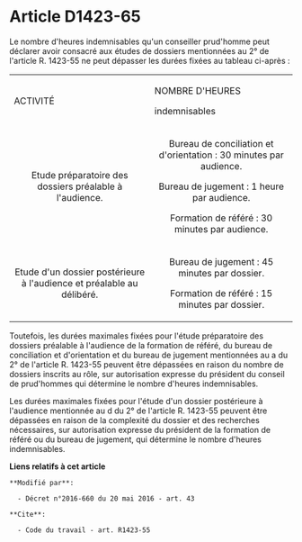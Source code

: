# Article D1423-65

Le nombre d'heures indemnisables qu'un conseiller prud'homme peut déclarer avoir consacré aux études de dossiers mentionnées
au 2° de l'article R. 1423-55 ne peut dépasser les durées fixées au tableau ci-après : 

<table>
  <tbody>
    <tr>
      <td>

ACTIVITÉ

</td>
      <td>

NOMBRE D'HEURES 

indemnisables 

</td>
    </tr>
    <tr>
      <td align="center">

Etude préparatoire des dossiers préalable à l'audience. 

</td>
      <td align="center">

Bureau de conciliation et d'orientation : 30 minutes par audience. 

Bureau de jugement : 1 heure par audience. 

Formation de référé : 30 minutes par audience. 

</td>
    </tr>
    <tr>
      <td align="center">

Etude d'un dossier postérieure à l'audience et préalable au délibéré. 

</td>
      <td align="center">

Bureau de jugement : 45 minutes par dossier. 

Formation de référé : 15 minutes par dossier. 

</td>
    </tr>
  </tbody>
</table>

Toutefois, les durées maximales fixées pour l'étude préparatoire des dossiers préalable à l'audience de la formation de
référé, du bureau de conciliation et d'orientation et du bureau de jugement mentionnées au a du 2° de l'article R. 1423-55
peuvent être dépassées en raison du nombre de dossiers inscrits au rôle, sur autorisation expresse du président du conseil de
prud'hommes qui détermine le nombre d'heures indemnisables.

Les durées maximales fixées pour l'étude d'un dossier postérieure à l'audience mentionnée au d du 2° de l'article R. 1423-55
peuvent être dépassées en raison de la complexité du dossier et des recherches nécessaires, sur autorisation expresse du
président de la formation de référé ou du bureau de jugement, qui détermine le nombre d'heures indemnisables.

**Liens relatifs à cet article**

	**Modifié par**:

	  - Décret n°2016-660 du 20 mai 2016 - art. 43

	**Cite**:

	  - Code du travail - art. R1423-55
